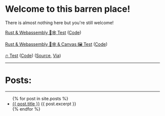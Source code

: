 # Welcome to this barren place!

There is almost nothing here but you're still welcome!

[Rust & Webassembly 🦀🕸 Test](rustwasm.html) ([Code](https://github.com/Apromixately/rustwasm/tree/master/simple))

[Rust & Webassembly 🦀🕸 & Canvas 🖼️ Test](rustwasm2.html) ([Code](https://github.com/Apromixately/rustwasm/tree/master/canvas))

[🔥 Test](rustwasm3.html) ([Code](https://github.com/Apromixately/rustwasm/tree/master/fire)) ([Source](https://codepen.io/svkaiser/pen/xXmOvY), [Via](https://fabiensanglard.net/doom_fire_psx/))

---
# Posts:
---
<ul>
  {% for post in site.posts %}
    <li>
      <a href="{{ post.url }}">{{ post.title }}</a>
      {{ post.excerpt }}
    </li>
  {% endfor %}
</ul>
